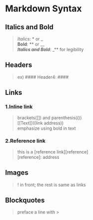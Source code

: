 # Markdown Syntax

## Italics and Bold<br> 
>_Italics_: * or _<br> 
>**Bold**: ** or __<br> 
>**_Italics and Bold_**: _** for legibility<br> 
## Headers<br>
>ex) #### Header4: ####<br>
## Links<br>
### 1.Inline link<br>
>brackets([]) and parenthesis(())<br>
>[[Text]]((link address))<br>
>emphasize using bold in text<br>
### 2.Reference link<br>
>this is a [reference link][reference]<br>
>[reference]: address<br>
## Images<br> 
>! in front; the rest is same as links <br>
## Blockquotes<br>
>preface a line with ><br>
